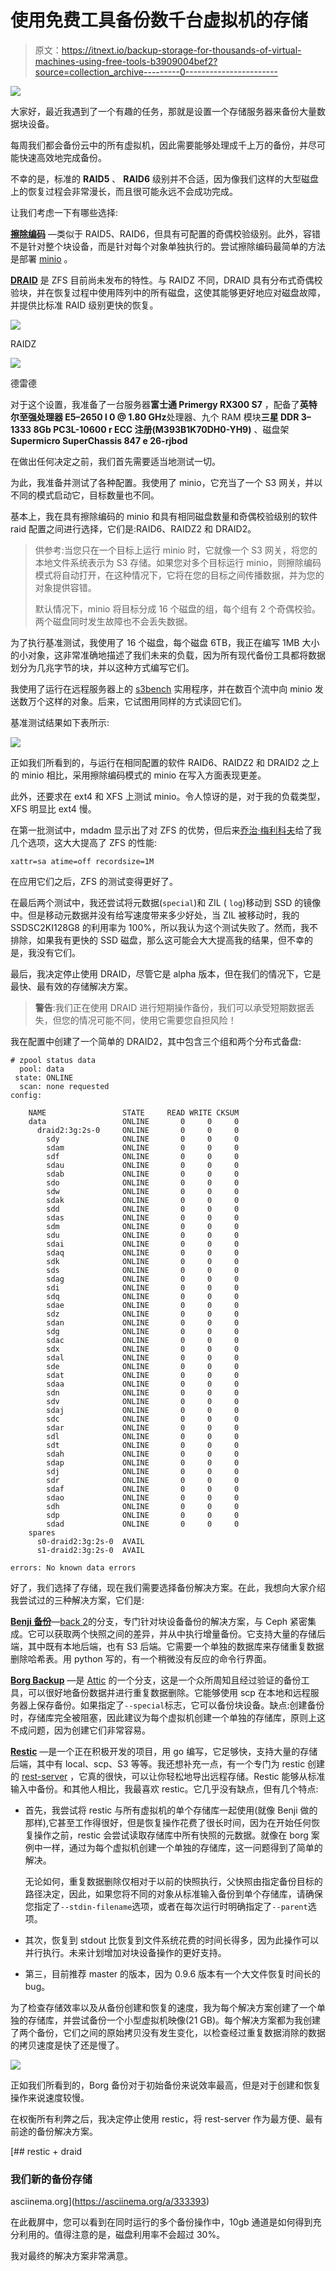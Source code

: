 # 使用免费工具备份数千台虚拟机的存储

> 原文：<https://itnext.io/backup-storage-for-thousands-of-virtual-machines-using-free-tools-b3909004bef2?source=collection_archive---------0----------------------->

![](img/eaa9072d0e8fc210dab17beeedfe9605.png)

大家好，最近我遇到了一个有趣的任务，那就是设置一个存储服务器来备份大量数据块设备。

每周我们都会备份云中的所有虚拟机，因此需要能够处理成千上万的备份，并尽可能快速高效地完成备份。

不幸的是，标准的 **RAID5** 、 **RAID6** 级别并不合适，因为像我们这样的大型磁盘上的恢复过程会非常漫长，而且很可能永远不会成功完成。

让我们考虑一下有哪些选择:

[**擦除编码**](https://docs.min.io/docs/minio-erasure-code-quickstart-guide.html) —类似于 RAID5、RAID6，但具有可配置的奇偶校验级别。此外，容错不是针对整个块设备，而是针对每个对象单独执行的。尝试擦除编码最简单的方法是部署 [minio](https://min.io/) 。

[**DRAID**](https://openzfs.github.io/openzfs-docs/Basic%20Concepts/dRAID%20Howto.html) 是 ZFS 目前尚未发布的特性。与 RAIDZ 不同，DRAID 具有分布式奇偶校验块，并在恢复过程中使用阵列中的所有磁盘，这使其能够更好地应对磁盘故障，并提供比标准 RAID 级别更快的恢复。

![](img/fd57579ae784a99f4a9c761c3de49040.png)

RAIDZ

![](img/9a312622f6d181de3d44a21c1726f5d9.png)

德雷德

对于这个设置，我准备了一台服务器**富士通 Primergy RX300 S7** ，配备了**英特尔至强处理器 E5–2650 l 0 @ 1.80 GHz**处理器、九个 RAM 模块**三星 DDR 3–1333 8Gb PC3L-10600 r ECC 注册(M393B1K70DH0-YH9)** 、磁盘架**Supermicro SuperChassis 847 e 26-rjbod**

在做出任何决定之前，我们首先需要适当地测试一切。

为此，我准备并测试了各种配置。我使用了 minio，它充当了一个 S3 网关，并以不同的模式启动它，目标数量也不同。

基本上，我在具有擦除编码的 minio 和具有相同磁盘数量和奇偶校验级别的软件 raid 配置之间进行选择，它们是:RAID6、RAIDZ2 和 DRAID2。

> 供参考:当您只在一个目标上运行 minio 时，它就像一个 S3 网关，将您的本地文件系统表示为 S3 存储。如果您对多个目标运行 minio，则擦除编码模式将自动打开，在这种情况下，它将在您的目标之间传播数据，并为您的对象提供容错。
> 
> 默认情况下，minio 将目标分成 16 个磁盘的组，每个组有 2 个奇偶校验。两个磁盘同时发生故障也不会丢失数据。

为了执行基准测试，我使用了 16 个磁盘，每个磁盘 6TB，我正在编写 1MB 大小的小对象，这非常准确地描述了我们未来的负载，因为所有现代备份工具都将数据划分为几兆字节的块，并以这种方式编写它们。

我使用了运行在远程服务器上的 [s3bench](https://github.com/igneous-systems/s3bench) 实用程序，并在数百个流中向 minio 发送数万个这样的对象。后来，它试图用同样的方式读回它们。

基准测试结果如下表所示:

![](img/22acac51a747f71b12c112c2ca5eff2a.png)

正如我们所看到的，与运行在相同配置的软件 RAID6、RAIDZ2 和 DRAID2 之上的 minio 相比，采用擦除编码模式的 minio 在写入方面表现更差。

此外，还要求在 ext4 和 XFS 上测试 minio。令人惊讶的是，对于我的负载类型，XFS 明显比 ext4 慢。

在第一批测试中，mdadm 显示出了对 ZFS 的优势，但后来[乔治·梅利科夫](https://github.com/gmelikov)给了我几个选项，这大大提高了 ZFS 的性能:

```
xattr=sa atime=off recordsize=1M
```

在应用它们之后，ZFS 的测试变得更好了。

在最后两个测试中，我还尝试将元数据(`special`)和 ZIL ( `log`)移动到 SSD 的镜像中。但是移动元数据并没有给写速度带来多少好处，当 ZIL 被移动时，我的 SSDSC2KI128G8 的利用率为 100%，所以我认为这个测试失败了。然而，我不排除，如果我有更快的 SSD 磁盘，那么这可能会大大提高我的结果，但不幸的是，我没有它们。

最后，我决定停止使用 DRAID，尽管它是 alpha 版本，但在我们的情况下，它是最快、最有效的存储解决方案。

> **警告**:我们正在使用 DRAID 进行短期操作备份，我们可以承受短期数据丢失，但您的情况可能不同，使用它需要您自担风险！

我在配置中创建了一个简单的 DRAID2，其中包含三个组和两个分布式备盘:

```
# zpool status data
  pool: data
 state: ONLINE
  scan: none requested
config:

    NAME                 STATE     READ WRITE CKSUM
    data                 ONLINE       0     0     0
      draid2:3g:2s-0     ONLINE       0     0     0
        sdy              ONLINE       0     0     0
        sdam             ONLINE       0     0     0
        sdf              ONLINE       0     0     0
        sdau             ONLINE       0     0     0
        sdab             ONLINE       0     0     0
        sdo              ONLINE       0     0     0
        sdw              ONLINE       0     0     0
        sdak             ONLINE       0     0     0
        sdd              ONLINE       0     0     0
        sdas             ONLINE       0     0     0
        sdm              ONLINE       0     0     0
        sdu              ONLINE       0     0     0
        sdai             ONLINE       0     0     0
        sdaq             ONLINE       0     0     0
        sdk              ONLINE       0     0     0
        sds              ONLINE       0     0     0
        sdag             ONLINE       0     0     0
        sdi              ONLINE       0     0     0
        sdq              ONLINE       0     0     0
        sdae             ONLINE       0     0     0
        sdz              ONLINE       0     0     0
        sdan             ONLINE       0     0     0
        sdg              ONLINE       0     0     0
        sdac             ONLINE       0     0     0
        sdx              ONLINE       0     0     0
        sdal             ONLINE       0     0     0
        sde              ONLINE       0     0     0
        sdat             ONLINE       0     0     0
        sdaa             ONLINE       0     0     0
        sdn              ONLINE       0     0     0
        sdv              ONLINE       0     0     0
        sdaj             ONLINE       0     0     0
        sdc              ONLINE       0     0     0
        sdar             ONLINE       0     0     0
        sdl              ONLINE       0     0     0
        sdt              ONLINE       0     0     0
        sdah             ONLINE       0     0     0
        sdap             ONLINE       0     0     0
        sdj              ONLINE       0     0     0
        sdr              ONLINE       0     0     0
        sdaf             ONLINE       0     0     0
        sdao             ONLINE       0     0     0
        sdh              ONLINE       0     0     0
        sdp              ONLINE       0     0     0
        sdad             ONLINE       0     0     0
    spares
      s0-draid2:3g:2s-0  AVAIL   
      s1-draid2:3g:2s-0  AVAIL   

errors: No known data errors
```

好了，我们选择了存储，现在我们需要选择备份解决方案。在此，我想向大家介绍我尝试过的三种解决方案，它们是:

[**Benji 备份**](https://benji-backup.me/)—[back 2](http://backy2.com/)的分支，专门针对块设备备份的解决方案，与 Ceph 紧密集成。它可以获取两个快照之间的差异，并从中执行增量备份。它支持大量的存储后端，其中既有本地后端，也有 S3 后端。它需要一个单独的数据库来存储重复数据删除哈希表。用 python 写的，有一个稍微没有反应的命令行界面。

[**Borg Backup**](https://borgbackup.readthedocs.io/en/stable/) —是 [Attic](https://attic-backup.org/) 的一个分支，这是一个众所周知且经过验证的备份工具，可以很好地备份数据并进行重复数据删除。它能够使用 scp 在本地和远程服务器上保存备份。如果指定了`--special`标志，它可以备份块设备。缺点:创建备份时，存储库完全被阻塞，因此建议为每个虚拟机创建一个单独的存储库，原则上这不成问题，因为创建它们非常容易。

[**Restic**](https://restic.net/) —是一个正在积极开发的项目，用 go 编写，它足够快，支持大量的存储后端，其中有 local、scp、S3 等等。我还想补充一点，有一个专门为 restic 创建的 [rest-server](https://github.com/restic/rest-server) ，它真的很快，可以让你轻松地导出远程存储。Restic 能够从标准输入中备份。和其他人相比，我最喜欢 restic。它几乎没有缺点，但有几个特点:

*   首先，我尝试将 restic 与所有虚拟机的单个存储库一起使用(就像 Benji 做的那样),它甚至工作得很好，但是恢复操作花费了很长时间，因为在开始任何恢复操作之前，restic 会尝试读取存储库中所有快照的元数据。就像在 borg 案例中一样，通过为每个虚拟机创建一个单独的存储库，这一问题得到了简单的解决。

    无论如何，重复数据删除仅相对于以前的快照执行，父快照由指定备份目标的路径决定，因此，如果您将不同的对象从标准输入备份到单个存储库，请确保您指定了`--stdin-filename`选项，或者在每次运行时明确指定了`--parent`选项。
*   其次，恢复到 stdout 比恢复到文件系统花费的时间长得多，因为此操作可以并行执行。未来计划增加对块设备操作的更好支持。
*   第三，目前推荐 master 的版本，因为 0.9.6 版本有一个大文件恢复时间长的 bug。

为了检查存储效率以及从备份创建和恢复的速度，我为每个解决方案创建了一个单独的存储库，并尝试备份一个小型虚拟机映像(21 GB)。每个解决方案都为我创建了两个备份，它们之间的原始拷贝没有发生变化，以检查经过重复数据消除的数据的拷贝速度是快了还是慢了。

![](img/9bdc49b35a9826c07176c5c1c1e5ecf3.png)

正如我们所看到的，Borg 备份对于初始备份来说效率最高，但是对于创建和恢复操作来说速度较慢。

在权衡所有利弊之后，我决定停止使用 restic，将 rest-server 作为最方便、最有前途的备份解决方案。

[](https://asciinema.org/a/333393) [## restic + draid

### 我们新的备份存储

asciinema.org](https://asciinema.org/a/333393) 

在此截屏中，您可以看到在同时运行的多个备份操作中，10gb 通道是如何得到充分利用的。值得注意的是，磁盘利用率不会超过 30%。

我对最终的解决方案非常满意。